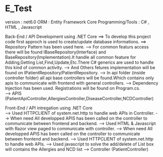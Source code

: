 # E_Test

version : net6.0
ORM : Entity Framework Core
Programming/Tools : C# , HTML , Javascript

Back-End / API Development using .NET Core
  ==> To develop this project code first approch is used to create/update database informations.
  ==> Repository Pattern has been used here.
        --> For common featurs access there will be found IBaseRepository(Interface) and 
            BaseRepository(Implementation).It handle all common feature for Adding,Getting
            List,Find,Update,Etc.There C# generics are used to handle this kind of common activity.
        --> And Others fetures implementation will be found on IPatientRepository/PatientRepository.
        --> In api folder (inside controller folder) all api base controllers will be 
            found.Which contains only apis to communicate with frontend with general controllers.
        --> Dependency Injection has been used. Registrations will be found on Program.cs.    
        --> APIS (PatientApiController,AllergiesController,DiseaseController,NCDController)
        
Front-End / API intregation using .NET Core  
  --> Used HTTPCLIENT of system.net.http to handle web APIs in Controller.
  --> When need All developped APIS has been called on the controller to 
      communicate between frontend and backend.
  --> Used HTML & Javascript with Razor view paged to 
      communicate with controller.
  --> When need All developped APIS has been called on 
      the controller to communicate between frontend and backend.
  --> Used HTTPCLIENT of system.net.http to handle web APIs.
  --> Used javascript to solve the add/delete of List box 
      will contains the Allergies and NCD list
  --> Controller (PatientController)


